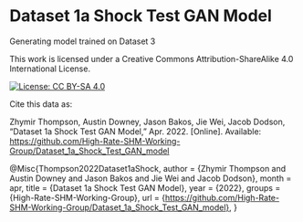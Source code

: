 # Dataset 1a Shock Test GAN Model
Generating model trained on Dataset 3






This work is licensed under a Creative Commons Attribution-ShareAlike 4.0 International License.

[![License: CC BY-SA 4.0](https://img.shields.io/badge/License-CC_BY--SA_4.0-lightgrey.svg)](https://creativecommons.org/licenses/by-sa/4.0/)


Cite this data as:

Zhymir Thompson, Austin Downey, Jason Bakos, Jie Wei, Jacob Dodson, “Dataset 1a Shock Test GAN Model,”
Apr. 2022. [Online]. Available: https://github.com/High-Rate-SHM-Working-Group/Dataset_1a_Shock_Test_GAN_model

@Misc{Thompson2022Dataset1aShock,
  author = {Zhymir Thompson and Austin Downey and Jason Bakos and Jie Wei and Jacob Dodson},
  month  = apr,
  title  = {Dataset 1a Shock Test GAN Model},
  year   = {2022},
  groups = {High-Rate-SHM-Working-Group},
  url    = {https://github.com/High-Rate-SHM-Working-Group/Dataset_1a_Shock_Test_GAN_model},
}







